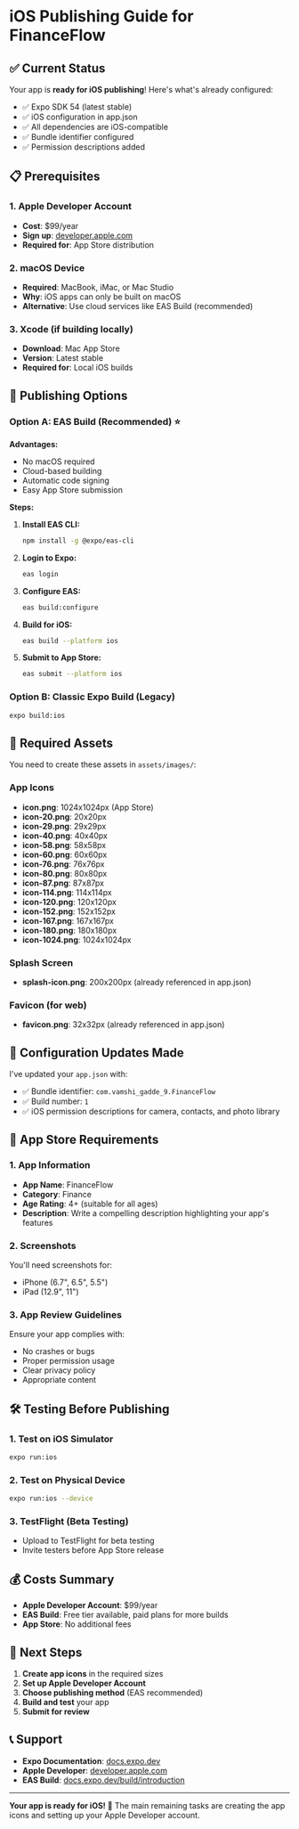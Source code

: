 # iOS Publishing Guide for FinanceFlow

## ✅ Current Status
Your app is **ready for iOS publishing**! Here's what's already configured:
- ✅ Expo SDK 54 (latest stable)
- ✅ iOS configuration in app.json
- ✅ All dependencies are iOS-compatible
- ✅ Bundle identifier configured
- ✅ Permission descriptions added

## 📋 Prerequisites

### 1. Apple Developer Account
- **Cost**: $99/year
- **Sign up**: [developer.apple.com](https://developer.apple.com)
- **Required for**: App Store distribution

### 2. macOS Device
- **Required**: MacBook, iMac, or Mac Studio
- **Why**: iOS apps can only be built on macOS
- **Alternative**: Use cloud services like EAS Build (recommended)

### 3. Xcode (if building locally)
- **Download**: Mac App Store
- **Version**: Latest stable
- **Required for**: Local iOS builds

## 🚀 Publishing Options

### Option A: EAS Build (Recommended) ⭐

**Advantages:**
- No macOS required
- Cloud-based building
- Automatic code signing
- Easy App Store submission

**Steps:**

1. **Install EAS CLI:**
   ```bash
   npm install -g @expo/eas-cli
   ```

2. **Login to Expo:**
   ```bash
   eas login
   ```

3. **Configure EAS:**
   ```bash
   eas build:configure
   ```

4. **Build for iOS:**
   ```bash
   eas build --platform ios
   ```

5. **Submit to App Store:**
   ```bash
   eas submit --platform ios
   ```

### Option B: Classic Expo Build (Legacy)

```bash
expo build:ios
```

## 📱 Required Assets

You need to create these assets in `assets/images/`:

### App Icons
- **icon.png**: 1024x1024px (App Store)
- **icon-20.png**: 20x20px
- **icon-29.png**: 29x29px
- **icon-40.png**: 40x40px
- **icon-58.png**: 58x58px
- **icon-60.png**: 60x60px
- **icon-76.png**: 76x76px
- **icon-80.png**: 80x80px
- **icon-87.png**: 87x87px
- **icon-114.png**: 114x114px
- **icon-120.png**: 120x120px
- **icon-152.png**: 152x152px
- **icon-167.png**: 167x167px
- **icon-180.png**: 180x180px
- **icon-1024.png**: 1024x1024px

### Splash Screen
- **splash-icon.png**: 200x200px (already referenced in app.json)

### Favicon (for web)
- **favicon.png**: 32x32px (already referenced in app.json)

## 🔧 Configuration Updates Made

I've updated your `app.json` with:
- ✅ Bundle identifier: `com.vamshi_gadde_9.FinanceFlow`
- ✅ Build number: `1`
- ✅ iOS permission descriptions for camera, contacts, and photo library

## 📝 App Store Requirements

### 1. App Information
- **App Name**: FinanceFlow
- **Category**: Finance
- **Age Rating**: 4+ (suitable for all ages)
- **Description**: Write a compelling description highlighting your app's features

### 2. Screenshots
You'll need screenshots for:
- iPhone (6.7", 6.5", 5.5")
- iPad (12.9", 11")

### 3. App Review Guidelines
Ensure your app complies with:
- No crashes or bugs
- Proper permission usage
- Clear privacy policy
- Appropriate content

## 🛠️ Testing Before Publishing

### 1. Test on iOS Simulator
```bash
expo run:ios
```

### 2. Test on Physical Device
```bash
expo run:ios --device
```

### 3. TestFlight (Beta Testing)
- Upload to TestFlight for beta testing
- Invite testers before App Store release

## 💰 Costs Summary

- **Apple Developer Account**: $99/year
- **EAS Build**: Free tier available, paid plans for more builds
- **App Store**: No additional fees

## 🎯 Next Steps

1. **Create app icons** in the required sizes
2. **Set up Apple Developer Account**
3. **Choose publishing method** (EAS recommended)
4. **Build and test** your app
5. **Submit for review**

## 📞 Support

- **Expo Documentation**: [docs.expo.dev](https://docs.expo.dev)
- **Apple Developer**: [developer.apple.com](https://developer.apple.com)
- **EAS Build**: [docs.expo.dev/build/introduction](https://docs.expo.dev/build/introduction)

---

**Your app is ready for iOS! 🎉** The main remaining tasks are creating the app icons and setting up your Apple Developer account.
